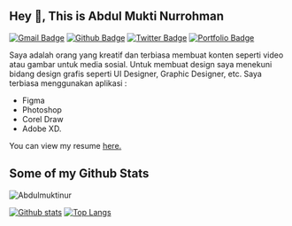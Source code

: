 ## Hey 👋, This is Abdul Mukti Nurrohman
[![Gmail Badge](https://img.shields.io/badge/-abduldw9a@gmail.com-c14438?style=flat&logo=Gmail&logoColor=white&link=mailto:abduldw9a@gmail.com)](mailto:abduldw9a@gmail.com) [![Github Badge](https://img.shields.io/badge/-Abdulmuktinur-grey?style=flat&logo=github&logoColor=white&link=abdulmuktinur.github.io)](https://www.github.com/Abdulmuktinur/) [![Twitter Badge](https://img.shields.io/badge/-atek98_-00acee?style=flat&logo=twitter&logoColor=white&link=https://twitter.com/atek98_/)](https://www.twitter.com/atek98_/) [![Portfolio Badge](https://img.shields.io/badge/portfolio-web-blue?style=flat&link=https://dribbble.com/Atek98/)](https://dribbble.com/Atek98) <p align='left'>Saya adalah orang yang kreatif dan terbiasa membuat konten seperti video atau gambar untuk media sosial. Untuk membuat design saya menekuni bidang design grafis seperti UI Designer, Graphic Designer, etc. Saya terbiasa menggunakan aplikasi :
- Figma 
- Photoshop 
- Corel Draw
- Adobe XD.</p>
<p align='left'>You can view my resume <a href='https://shorturl.at/nINOY' target=_blank><u>here</u>.</a></p>

## Some of my Github Stats
<p align=left> <img src=https://komarev.com/ghpvc/?username=Abdulmuktinur alt=Abdulmuktinur /> </p>

[![Github stats](https://github-readme-stats.vercel.app/api?username=Abdulmuktinur&show_icons=true&include_all_commits=true)](https://github.com/Abdulmuktinur/github-readme-stats)
[![Top Langs](https://github-readme-stats.vercel.app/api/top-langs/?username=Abdulmuktinur&layout=compact)](https://github.com/Abdulmuktinur/github-readme-stats)
